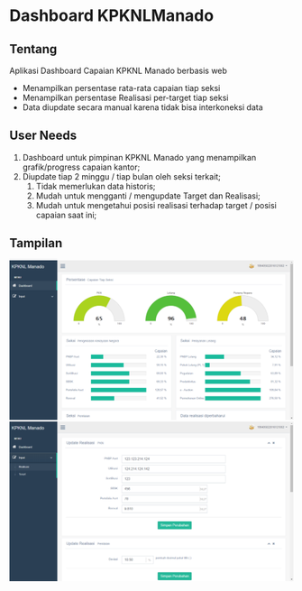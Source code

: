 # Dashboard KPKNLManado

## Tentang

Aplikasi Dashboard Capaian KPKNL Manado berbasis web
* Menampilkan persentase rata-rata capaian tiap seksi
* Menampilkan persentase Realisasi per-target tiap seksi
* Data diupdate secara manual karena tidak bisa interkoneksi data

## User Needs

1. Dashboard untuk pimpinan KPKNL Manado yang menampilkan grafik/progress capaian kantor;
2. Diupdate tiap 2 minggu / tiap bulan oleh seksi terkait;
   1. Tidak memerlukan data historis;
   2. Mudah untuk mengganti / mengupdate Target dan Realisasi;
   3. Mudah untuk mengetahui posisi realisasi terhadap target / posisi capaian saat ini;
   
## Tampilan
![Image of dashboard_preview](https://github.com/hanifnoerr/Dashboard_KPKNLManado/blob/master/dashboard.png)
![Image of inputan_field](https://github.com/hanifnoerr/Dashboard_KPKNLManado/blob/master/inputan.png)

